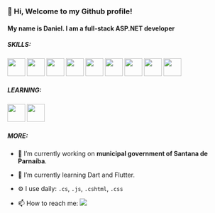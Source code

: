 ### 👋 Hi, Welcome to my Github profile!
#### My name is Daniel. I am a full-stack ASP.NET developer

##### SKILLS:
[<img src="https://cdn.jsdelivr.net/gh/devicons/devicon/icons/dot-net/dot-net-original.svg" width="40" height="40"/>](## "ASP .NET") [<img src="https://cdn.jsdelivr.net/gh/devicons/devicon/icons/csharp/csharp-original.svg" width="40" height="40"/>](## "C Sharp") [<img src="https://cdn.jsdelivr.net/gh/devicons/devicon/icons/javascript/javascript-original.svg" width="40" height="40"/>](## "JavaScript") [<img src="https://cdn.jsdelivr.net/gh/devicons/devicon/icons/html5/html5-original.svg" width="40" height="40"/>](## "HTML 5") [<img src="https://cdn.jsdelivr.net/gh/devicons/devicon/icons/css3/css3-original.svg" width="40" height="40"/>](## "CSS 3") [<img src="https://cdn.jsdelivr.net/gh/devicons/devicon/icons/jquery/jquery-original-wordmark.svg" width="40" height="40"/>](## "jQuery") [<img src="https://cdn.jsdelivr.net/gh/devicons/devicon/icons/bootstrap/bootstrap-original.svg" width="40" height="40"/>](## "Bootstrap") [<img src="https://cdn.jsdelivr.net/gh/devicons/devicon/icons/git/git-original.svg" width="40" height="40"/>](## "Git") [<img src="https://cdn.jsdelivr.net/gh/devicons/devicon/icons/microsoftsqlserver/microsoftsqlserver-plain.svg"  width="40" height="40"/>](## "SQL Server")

##### LEARNING:
[<img src="https://cdn.jsdelivr.net/gh/devicons/devicon/icons/dart/dart-original.svg" width="40" height="40"/>](## "Dart") [<img src="https://cdn.jsdelivr.net/gh/devicons/devicon/icons/flutter/flutter-original.svg" width="40" height="40"/>](## "Flutter") 

##### MORE:

- 🏢 I’m currently working on **municipal government of Santana de Parnaíba**.
- 🌱 I’m currently learning Dart and Flutter.
- ⚙️ I use daily: `.cs`, `.js`, `.cshtml`, `.css`

- 📫 How to reach me: <a href="https://www.linkedin.com/in/daniel-ferreira-veloso-15b5a634" target="_blank"><img src="https://img.shields.io/badge/-LinkedIn-%230077B5?style=for-the-badge&logo=linkedin&logoColor=white" target="_blank"></a>
